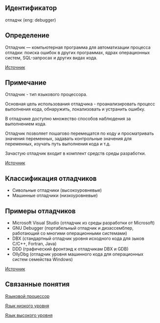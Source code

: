 ## Идентификатор
отладчк (eng: debugger)


## Определение
Отладчик — компьютерная программа для автоматизации процесса отладки: поиска ошибок в других программах, 
ядрах операционных систем, SQL-запросах и других видах кода.

[Источник](https://dic.academic.ru/dic.nsf/ruwiki/6954)


## Примечание
Отладчик - тип языкового процессора.

Основная цель использования отладчика - проанализировать процесс выполнения кода, обнаружить, локализовать и устранить ошибку. 

В отладчике доступно множество способов наблюдения за выполнением кода.

Отладчик позволяет пошагово перемещатся по коду и просматривать значения переменных, задавать контрольные значения для
переменных, изучать путь выполнения кода и т.д.

Зачастую отладчик входит в комплект средств среды разработки.

[Источник](https://docs.microsoft.com/ru-ru/visualstudio/debugger/debugger-feature-tour?view=vs-2022)


## Классификация отладчиков
- Сивольные отладчики (высокоуровневые)
- Машинные отладчики (низкоуровневые)


## Примеры отладчиков
- Microsoft Visual Studio (отладчик из среды разработки от Microsoft)
- GNU Debugger (портабельный отладчик и дизассемблер, работающий со многими операционными системами)
- DBX (стандартный отладчик уровня исходного кода для зыков C/C++, Fortran, Java)
- DDD (графический фронтэнд к отладчикам DBX и GDB)
- OllyDbg (отладчик уровня машинного кода для операционных систем семейства Windows)

[Источник](https://dic.academic.ru/dic.nsf/ruwiki/6954)


## Связанные понятия
[Языковой процессор](language_processor.md)

[Язык низкого уровня](low_level_language.md)

[Язык высокого уровня](high_level_language.md)
